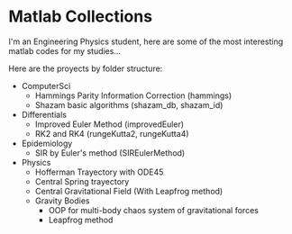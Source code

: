 # Matlab Collections

I'm an Engineering Physics student, here are some of the most interesting matlab codes for my studies...

Here are the proyects by folder structure:

- ComputerSci
  - Hammings Parity Information Correction (hammings)
  - Shazam basic algorithms (shazam_db, shazam_id)
- Differentials
  - Improved Euler Method (improvedEuler)
  - RK2 and RK4 (rungeKutta2, rungeKutta4)
- Epidemiology
  - SIR by Euler's method (SIREulerMethod)
- Physics
  - Hofferman Trayectory with ODE45
  - Central Spring trayectory
  - Central Gravitational Field (With Leapfrog method)
  - Gravity Bodies
    - OOP for multi-body chaos system of gravitational forces
    - Leapfrog method

